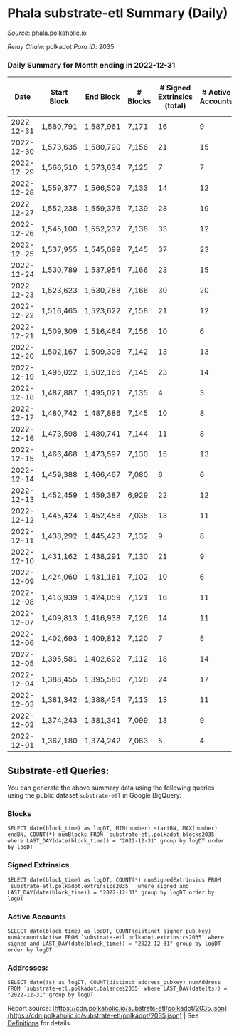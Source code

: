 # Phala substrate-etl Summary (Daily)

_Source_: [phala.polkaholic.io](https://phala.polkaholic.io)

*Relay Chain*: polkadot
*Para ID*: 2035



### Daily Summary for Month ending in 2022-12-31


| Date | Start Block | End Block | # Blocks | # Signed Extrinsics (total) | # Active Accounts | # Passive | # New | # Addresses with Balances | # Events | # Transfers | # XCM Transfers In | # XCM Transfers Out |
| ---- | ----------- | --------- | -------- | --------------------------- | ----------------- | --------- | ----- | ------------------------- | -------- | ----------- | ------------------ | ------------------- |
| 2022-12-31 | 1,580,791 | 1,587,961 | 7,171  | 16 | 9 |  |  | 2,979 | 14,463 |   |   |   |
| 2022-12-30 | 1,573,635 | 1,580,790 | 7,156  | 21 | 15 |  |  | 2,978 | 14,485 | 2 ($111.87) | 2 ($9.36) |   |
| 2022-12-29 | 1,566,510 | 1,573,634 | 7,125  | 7 | 7 |  |  | 2,976 | 14,327 |   | 3 ($4.22) |   |
| 2022-12-28 | 1,559,377 | 1,566,509 | 7,133  | 14 | 12 |  |  | 2,974 | 14,372 | 2 ($8.96) | 1 ($0.14) |   |
| 2022-12-27 | 1,552,238 | 1,559,376 | 7,139  | 23 | 19 |  |  | 2,973 | 14,484 | 5 ($469.34) | 5 ($155.54) |   |
| 2022-12-26 | 1,545,100 | 1,552,237 | 7,138  | 33 | 12 |  |  | 2,971 | 14,541 | 12 ($207.31) | 3 ($62.95) |   |
| 2022-12-25 | 1,537,955 | 1,545,099 | 7,145  | 37 | 23 |  |  | 2,966 | 14,564 | 7 ($12,573.71) | 1 ($1.79) |   |
| 2022-12-24 | 1,530,789 | 1,537,954 | 7,166  | 23 | 15 |  |  | 2,961 | 14,504 | 6 ($6,454.23) |   |   |
| 2022-12-23 | 1,523,623 | 1,530,788 | 7,166  | 30 | 20 |  |  | 2,954 | 14,540 | 1 ($43.31) | 1 ($0.04) |   |
| 2022-12-22 | 1,516,465 | 1,523,622 | 7,158  | 21 | 12 |  |  | 2,953 | 14,450 | 5 ($3.49) |   |   |
| 2022-12-21 | 1,509,309 | 1,516,464 | 7,156  | 10 | 6 |  |  | 2,953 | 14,380 | 1 ($96.69) |   |   |
| 2022-12-20 | 1,502,167 | 1,509,308 | 7,142  | 13 | 13 |  |  | 2,953 | 14,393 | 1 ($116.55) | 1 ($0.06) |   |
| 2022-12-19 | 1,495,022 | 1,502,166 | 7,145  | 23 | 14 |  |  | 2,952 | 14,460 | 6 ($5.34) |   |   |
| 2022-12-18 | 1,487,887 | 1,495,021 | 7,135  | 4 | 3 |  |  | 2,950 | 14,309 | 1 ($15.95) |   |   |
| 2022-12-17 | 1,480,742 | 1,487,886 | 7,145  | 10 | 8 |  |  | 2,949 | 14,368 |   |   |   |
| 2022-12-16 | 1,473,598 | 1,480,741 | 7,144  | 11 | 8 |  |  | 2,949 | 14,390 | 3 ($140.86) | 1 ($0.04) |   |
| 2022-12-15 | 1,466,468 | 1,473,597 | 7,130  | 15 | 13 |  |  | 2,948 | 14,370 | 2 ($148.26) |   |   |
| 2022-12-14 | 1,459,388 | 1,466,467 | 7,080  | 6 | 6 |  |  | 2,946 | 14,215 | 4 ($108.34) | 1 ($3.89) |   |
| 2022-12-13 | 1,452,459 | 1,459,387 | 6,929  | 22 | 12 |  |  | 2,944 | 14,050 | 2 ($21.15) | 1 ($0.14) |   |
| 2022-12-12 | 1,445,424 | 1,452,458 | 7,035  | 13 | 11 |  |  | 2,941 | 14,182 | 5 ($1,141.35) | 1 ($0.08) |   |
| 2022-12-11 | 1,438,292 | 1,445,423 | 7,132  | 9 | 8 |  |  | 2,937 | 14,332 |   |   |   |
| 2022-12-10 | 1,431,162 | 1,438,291 | 7,130  | 21 | 9 |  |  | 2,937 | 14,421 | 3 ($10.26) |   |   |
| 2022-12-09 | 1,424,060 | 1,431,161 | 7,102  | 10 | 6 |  |  | 2,934 | 14,291 | 4 ($319.82) |   |   |
| 2022-12-08 | 1,416,939 | 1,424,059 | 7,121  | 16 | 11 |  |  | 2,932 | 14,351 | 3 ($14.49) |   |   |
| 2022-12-07 | 1,409,813 | 1,416,938 | 7,126  | 14 | 11 |  |  | 2,932 | 14,381 | 2 ($208.81) | 2 ($12.87) |   |
| 2022-12-06 | 1,402,693 | 1,409,812 | 7,120  | 7 | 5 |  |  | 2,930 | 14,317 | 1 ($39.56) | 2 ($43.76) |   |
| 2022-12-05 | 1,395,581 | 1,402,692 | 7,112  | 18 | 14 |  |  | 2,930 | 14,385 | 4 ($497.59) | 2 ($157.00) |   |
| 2022-12-04 | 1,388,455 | 1,395,580 | 7,126  | 24 | 17 |  |  | 2,929 | 14,433 | 2 ($305.33) | 2 ($151.17) |   |
| 2022-12-03 | 1,381,342 | 1,388,454 | 7,113  | 13 | 11 |  |  | 2,928 | 14,334 | 3 ($370.77) | 1 ($152.95) |   |
| 2022-12-02 | 1,374,243 | 1,381,341 | 7,099  | 13 | 9 |  |  | 2,928 | 14,336 | 2 ($360.98) | 3 ($97.34) |   |
| 2022-12-01 | 1,367,180 | 1,374,242 | 7,063  | 5 | 4 |  |  | 2,925 | 14,164 |   |   |   |

## Substrate-etl Queries:
You can generate the above summary data using the following queries using the public dataset `substrate-etl` in Google BigQuery:


### Blocks
```
SELECT date(block_time) as logDT, MIN(number) startBN, MAX(number) endBN, COUNT(*) numBlocks FROM `substrate-etl.polkadot.blocks2035`  where LAST_DAY(date(block_time)) = "2022-12-31" group by logDT order by logDT
```


### Signed Extrinsics
```
SELECT date(block_time) as logDT, COUNT(*) numSignedExtrinsics FROM `substrate-etl.polkadot.extrinsics2035`  where signed and LAST_DAY(date(block_time)) = "2022-12-31" group by logDT order by logDT
```


### Active Accounts
```
SELECT date(block_time) as logDT, COUNT(distinct signer_pub_key) numAccountsActive FROM `substrate-etl.polkadot.extrinsics2035` where signed and LAST_DAY(date(block_time)) = "2022-12-31" group by logDT order by logDT
```


### Addresses:
```
SELECT date(ts) as logDT, COUNT(distinct address_pubkey) numAddress FROM `substrate-etl.polkadot.balances2035` where LAST_DAY(date(ts)) = "2022-12-31" group by logDT
```



Report source: [https://cdn.polkaholic.io/substrate-etl/polkadot/2035.json](https://cdn.polkaholic.io/substrate-etl/polkadot/2035.json) | See [Definitions](/DEFINITIONS.md) for details
